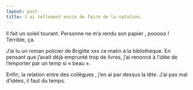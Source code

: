 ```yaml
---
layout: post
title: J ai tellement envie de faire de la natation.
---
```


<p>Il fait un soleil tourant. Personne ne m’a rendu son papier , pooooo ! Terrible, ça. </p>
<p>J’ai lu un roman policier de Brigitte xxx ce matin à la biblothèque. En pensant que j’avait déjà emprunté trop de livres, j’ai renoncé à l’idée de l’emporter par un temp si « beau ».</p>
<p>Enfin, la relation entre des collègues , j’en ai par dessus la tête. J’ai pas mal d’idées, il faut du temps.</p>
